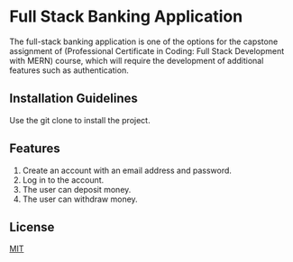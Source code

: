 # Full Stack Banking Application

The full-stack banking application is one of the options for the capstone assignment of (Professional Certificate in Coding: Full Stack Development with MERN) course, which will require the development of additional features such as authentication.

## Installation Guidelines

Use the git clone to install the project.

## Features
1. Create an account with an email address and password.
2. Log in to the account.
3. The user can deposit money.
4. The user can withdraw money.


## License

[MIT](https://choosealicense.com/licenses/mit/)
